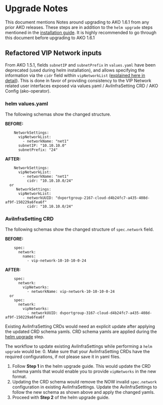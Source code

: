 # Upgrade Notes

This document mentions Notes around upgrading to AKO 1.6.1 from any prior AKO releases. These steps are in addition to the `helm upgrade` steps mentioned in the [installation guide](../install/helm.md). It is highly recommended to go through this document before upgrading to AKO 1.6.1

## Refactored VIP Network inputs
From AKO 1.5.1, fields `subnetIP` and `subnetPrefix` in `values.yaml` have been deprecated (used during helm installation), and allows specifying the information via the `cidr` field within `vipNetworkList` ([explained here in detail](../values.md#networksettingsvipnetworklist)). This is done in favor of providing consistency to the VIP Network related user interfaces exposed via values.yaml / AviInfraSetting CRD / AKO Config (ako-operator).

### helm values.yaml
The following schemas show the changed structure.

  **BEFORE:**
 
        NetworkSettings:
          vipNetworkList:
            - networkName: "net1"
          subnetIP: "10.10.10.0"
          subnetPrefix: "24"
  
  **AFTER:**

        NetworkSettings:
          vipNetworkList:
            - networkName: "net1"
              cidr: "10.10.10.0/24"
      or
         NetworkSettings:
          vipNetworkList:
            - networkUUID: "dvportgroup-2167-cloud-d4b24fc7-a435-408d-af9f-150229a6fea6f"
              cidr: "10.10.10.0/24"


### AviInfraSetting CRD
The following schemas show the changed structure of `spec.network` field.

  **BEFORE:**

        spec:
          network:
            names:
              - vip-network-10-10-10-0-24
  **AFTER:**

        spec:
          network:
            vipNetworks:
              - networkName: vip-network-10-10-10-0-24
      or
        spec:
          network:
            vipNetworks:
              - networkUUID: dvportgroup-3167-cloud-d4b24fc7-a435-408d-af9f-150229a6fea6f

Existing AviInfraSetting CRDs would need an explicit update after applying the updated CRD schema yamls. CRD schema yamls are applied during the [helm upgrade](../install/helm.md#upgrade-ako-using-helm) step. <br/>

The workflow to update existing AviInfraSettings while performing a `helm upgrade` would be:
0. Make sure that your AviInfraSetting CRDs have the required configurations, if not please save it in yaml files.
1. Follow __Step 1__ in the helm upgrade guide. This would update the CRD schema yamls that would enable you to provide `vipNetworks` in the new format.
2. Updating the CRD schema would remove the NOW invalid `spec.network` configuration in existing AviInfraSettings. Update the AviInfraSettings to follow the new schema as shown above and apply the changed yamls.
3. Proceed with __Step 2__ of the helm upgrade guide.